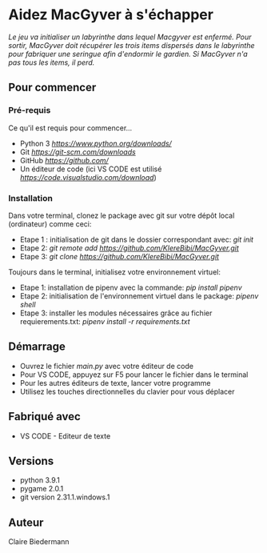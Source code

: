 # Aidez MacGyver à s'échapper

*Le jeu va initialiser un labyrinthe dans lequel Macgyver est enfermé. Pour sortir, MacGyver doit récupérer les trois items dispersés dans le labyrinthe pour fabriquer une seringue afin d'endormir le gardien. Si MacGyver n'a pas tous les items, il perd.*

## Pour commencer

### Pré-requis

Ce qu'il est requis pour commencer...

* Python 3 *https://www.python.org/downloads/*
* Git *https://git-scm.com/downloads*
* GitHub *https://github.com/*
* Un éditeur de code (ici VS CODE est utilisé *https://code.visualstudio.com/download*)

### Installation


Dans votre terminal, clonez le package avec git sur votre dépôt local (ordinateur) comme ceci:
 - Etape 1 : initialisation de git dans le dossier correspondant avec: *git init*
 - Etape 2: *git remote add <nom du fichier> https://github.com/KlereBibi/MacGyver.git* 
 - Etape 3: *git clone https://github.com/KlereBibi/MacGyver.git*
 
Toujours dans le terminal, initialisez votre environnement virtuel:
 - Etape 1: installation de pipenv avec la commande: *pip install pipenv*
 - Etape 2: initialisation de l'environnement virtuel dans le package: *pipenv shell* 
 - Etape 3: installer les modules nécessaires grâce au fichier requierements.txt: *pipenv install -r requirements.txt*

## Démarrage
* Ouvrez le fichier *main.py* avec votre éditeur de code
* Pour VS CODE, appuyez sur F5 pour lancer le fichier dans le terminal
* Pour les autres éditeurs de texte, lancer votre programme 
* Utilisez les touches directionnelles du clavier pour vous déplacer

## Fabriqué avec
* VS CODE - Editeur de texte

## Versions
* python 3.9.1
* pygame 2.0.1
* git version 2.31.1.windows.1


## Auteur
Claire Biedermann
